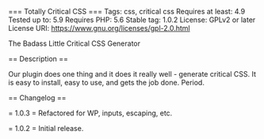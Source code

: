 === Totally Critical CSS ===
Tags: css, critical css
Requires at least: 4.9
Tested up to: 5.9
Requires PHP: 5.6
Stable tag: 1.0.2
License: GPLv2 or later
License URI: https://www.gnu.org/licenses/gpl-2.0.html

The Badass Little Critical CSS Generator

== Description ==

Our plugin does one thing and it does it really well - generate critical CSS. It is easy to install, easy to use, and gets the job done. Period. 

== Changelog ==

= 1.0.3 =
Refactored for WP, inputs, escaping, etc.

= 1.0.2 =
Initial release.